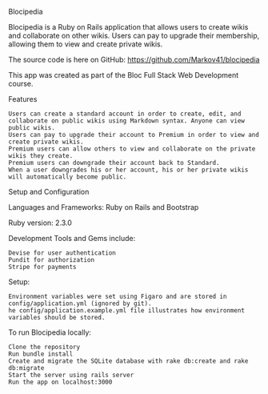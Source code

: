 Blocipedia

Blocipedia is a Ruby on Rails application that allows users to create wikis and collaborate on other wikis. Users can pay to upgrade their membership, allowing them to view and create private wikis.

The source code is here on GitHub: https://github.com/Markov41/blocipedia

This app was created as part of the Bloc Full Stack Web Development course.

Features

    Users can create a standard account in order to create, edit, and collaborate on public wikis using Markdown syntax. Anyone can view public wikis.
    Users can pay to upgrade their account to Premium in order to view and create private wikis.
    Premium users can allow others to view and collaborate on the private wikis they create.
    Premium users can downgrade their account back to Standard.
    When a user downgrades his or her account, his or her private wikis will automatically become public.

Setup and Configuration

Languages and Frameworks: Ruby on Rails and Bootstrap

Ruby version: 2.3.0

Development Tools and Gems include:

    Devise for user authentication
    Pundit for authorization
    Stripe for payments 

Setup:

    Environment variables were set using Figaro and are stored in config/application.yml (ignored by git).
    he config/application.example.yml file illustrates how environment variables should be stored. 

To run Blocipedia locally:

    Clone the repository
    Run bundle install
    Create and migrate the SQLite database with rake db:create and rake db:migrate
    Start the server using rails server
    Run the app on localhost:3000 